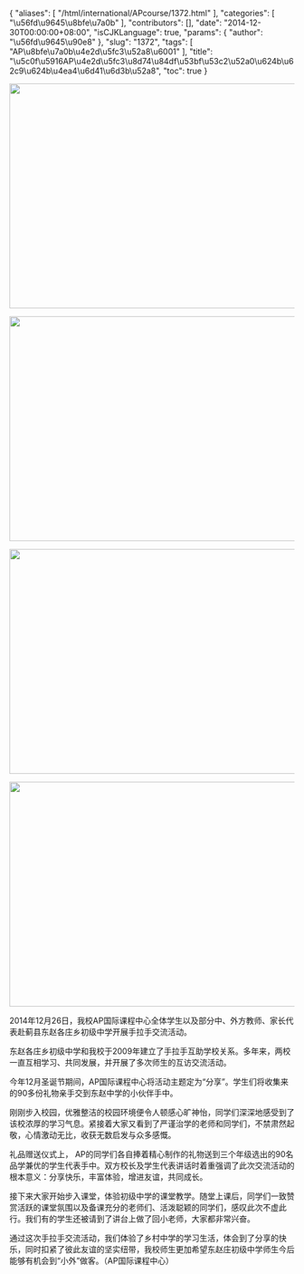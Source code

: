 {
    "aliases": [
        "/html/international/APcourse/1372.html"
    ],
    "categories": [
        "\u56fd\u9645\u8bfe\u7a0b"
    ],
    "contributors": [],
    "date": "2014-12-30T00:00:00+08:00",
    "isCJKLanguage": true,
    "params": {
        "author": "\u56fd\u9645\u90e8"
    },
    "slug": "1372",
    "tags": [
        "AP\u8bfe\u7a0b\u4e2d\u5fc3\u52a8\u6001"
    ],
    "title": "\u5c0f\u5916AP\u4e2d\u5fc3\u8d74\u84df\u53bf\u53c2\u52a0\u624b\u62c9\u624b\u4ea4\u6d41\u6d3b\u52a8",
    "toc": true
}


<img
    src="https://cdn.tfls.online/mirror/full/28542fed651769322cdaa0992d566ec55b348551.jpg"
    style="display:block;margin-left:auto;margin-right:auto;"
    decoding="async"
    fetchpriority="auto"
    loading="lazy"
    height="397"
    width="600"
/>





<img
    src="https://cdn.tfls.online/mirror/full/62fb046e98f455433a4903a593b4b43d0c54a62d.jpg"
    style="display:block;margin-left:auto;margin-right:auto;"
    decoding="async"
    fetchpriority="auto"
    loading="lazy"
    height="397"
    width="600"
/>





<img
    src="https://cdn.tfls.online/mirror/full/9c9f1ace30f3986649d3d50afd29749f949a9dab.jpg"
    style="display:block;margin-left:auto;margin-right:auto;"
    decoding="async"
    fetchpriority="auto"
    loading="lazy"
    height="397"
    width="600"
/>





<img
    src="https://cdn.tfls.online/mirror/full/53768b51595d0b956cc97fae8bddb8f5b2bae9b7.jpg"
    style="display:block;margin-left:auto;margin-right:auto;"
    decoding="async"
    fetchpriority="auto"
    loading="lazy"
    height="397"
    width="600"
/>




  





2014年12月26日，我校AP国际课程中心全体学生以及部分中、外方教师、家长代表赴蓟县东赵各庄乡初级中学开展手拉手交流活动。




东赵各庄乡初级中学和我校于2009年建立了手拉手互助学校关系。多年来，两校一直互相学习、共同发展，并开展了多次师生的互访交流活动。




今年12月圣诞节期间，AP国际课程中心将活动主题定为“分享”。学生们将收集来的90多份礼物亲手交到东赵中学的小伙伴手中。




刚刚步入校园，优雅整洁的校园环境便令人顿感心旷神怡，同学们深深地感受到了该校浓厚的学习气息。紧接着大家又看到了严谨治学的老师和同学们，不禁肃然起敬，心情激动无比，收获无数启发与众多感慨。




礼品赠送仪式上， AP的同学们各自捧着精心制作的礼物送到三个年级选出的90名品学兼优的学生代表手中。双方校长及学生代表讲话时着重强调了此次交流活动的根本意义：分享快乐，丰富体验，增进友谊，共同成长。




接下来大家开始步入课堂，体验初级中学的课堂教学。随堂上课后，同学们一致赞赏活跃的课堂氛围以及备课充分的老师们、活泼聪颖的同学们，感叹此次不虚此行。我们有的学生还被请到了讲台上做了回小老师，大家都非常兴奋。




通过这次手拉手交流活动，我们体验了乡村中学的学习生活，体会到了分享的快乐，同时扣紧了彼此友谊的坚实纽带，我校师生更加希望东赵庄初级中学师生今后能够有机会到“小外”做客。（AP国际课程中心）




  



